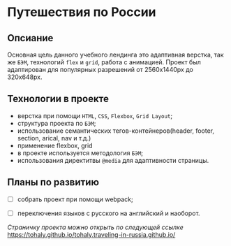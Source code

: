# Путешествия по России

## Опсиание
Основная цель данного учебного лендинга это адаптивная верстка, так же `БЭМ`, технологий `flex` и `grid`, работа с анимацией.
Проект был адаптирован для популярных разрешений от 2560х1440px до 320х648px.

## Технологии в проекте 
- верстка при помощи `HTML`, `CSS`, `Flexbox`, `Grid Layout`;
- структура проекта по `БЭМ`;
- использование семантических тегов-контейнеров(header, footer, section, arical, nav и т.д.)
- применение flexbox, grid
- в проекте используется методология `БЭМ`;
- использования директитвы `@media` для адаптивности страницы.

## Планы по развитию
- [ ] собрать проект при помощи webpack;
- [ ] переключения языков с русского на английский и наоборот.


*Страничку проекта можно открыть по следующей ссылке* 
   https://tohaly.github.io/tohaly.traveling-in-russia.github.io/

